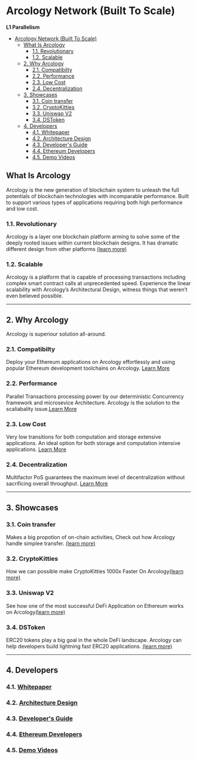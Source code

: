 # Arcology Network (Built To Scale)

**L1 Parallelism**


- [Arcology Network (Built To Scale)](#arcology-network-built-to-scale)
  - [What Is Arcology](#what-is-arcology)
    - [1.1. Revolutionary](#11-revolutionary)
    - [1.2. Scalable](#12-scalable)
  - [2. Why Arcology](#2-why-arcology)
    - [2.1. Compatibilty](#21-compatibilty)
    - [2.2. Performance](#22-performance)
    - [2.3. Low Cost](#23-low-cost)
    - [2.4. Decentralization](#24-decentralization)
  - [3. Showcases](#3-showcases)
    - [3.1. Coin transfer](#31-coin-transfer)
    - [3.2. CryptoKitties](#32-cryptokitties)
    - [3.3. Uniswap V2](#33-uniswap-v2)
    - [3.4. DSToken](#34-dstoken)
  - [4. Developers](#4-developers)
    - [4.1. Whitepaper](#41-whitepaper)
    - [4.2. Architecture Design](#42-architecture-design)
    - [4.3. Developer's Guide](#43-developers-guide)
    - [4.4. Ethereum Developers](#44-ethereum-developers)
    - [4.5. Demo Videos](#45-demo-videos)
  
## What Is Arcology

Arcology is the new generation of blockchain system to unleash the full potentials of blockchain technologies with incomparable performance. Built to support various types of  applications requiring both high performance and low cost.

### 1.1. Revolutionary

Arcology is a layer one blockchain platform arming to solve some of the deeply rooted issues within current blockchain designs. It has dramatic different design from other platforms [(learn more)](https://github.com/arcology-network/benchmarking/blob/e56585bd4d4739698d6d724980d5709419011cac/arcology-overview/arcology-overview.md)

### 1.2. Scalable

Arcology is a platform that is capable of processing transactions including complex smart contract calls at unprecedented speed. Experience the linear scalability with Arcology’s Architectural Design, witness things that weren’t even believed possible.

---

## 2. Why Arcology
Arcology is superiour solution all-around.

### 2.1. Compatibilty
Deploy your Ethereum applications on Arcology effortlessly and using popular Ethereum development toolchains on Arcology.  [Learn More](./why-arcology/compatibilty.md) 

### 2.2. Performance
Parallel Transactions processing power by our deterministic Concurrency framework and microsevice Architecture. Arcology is the solution to the scaliabality issue.[Learn More](./why-arcology/performance.md) 

### 2.3. Low Cost
Very low transitions for both computation and storage extensive applications. An ideal option for both storage and computation intensive applications. [Learn More](./why-arcology/lowcost.md)

### 2.4. Decentralization
Multifactor PoS guarantees the maximum level of decentralization without sacrificing overall throughput. [Learn More](./why-arcology/decentralization.md)

---

## 3. Showcases

### 3.1. Coin transfer

Makes a big propotion of on-chain activities, Check out how Arcology handle simplee transfer. [(learn more)](./showcases/coin-transfer.md)

### 3.2. CryptoKitties

How we can possible make CryptoKitties 1000x Faster On Arcology[(learn more)](./showcases/cryptokitties.md)

### 3.3. Uniswap V2

See how one of the most successful DeFi Application on Ethereum works on Arcology[(learn more)](./showcases/uniswap-v2.md)

### 3.4. DSToken

ERC20 tokens play a big goal in the whole DeFi landscape. Arcology can help developers build lightning fast ERC20 applications. [(learn more)](./showcases/parallel-destoken.md)

---
## 4. Developers
### 4.1. [Whitepaper](https://docs.arcology.network/docs/introduction.html)
### 4.2. [Architecture Design](./developers/architecture/architecture-overview.md)
### 4.3. [Developer's Guide](./developers/programming/arcology/concurrent-programming-guide.md)
### 4.4. [Ethereum Developers](./developers/programming/ethereum/ethereum-programming-guide.md)
### 4.5. [Demo Videos](https://www.youtube.com/channel/UCkX5FKU1BU4wTmXZlEbmOhA)
